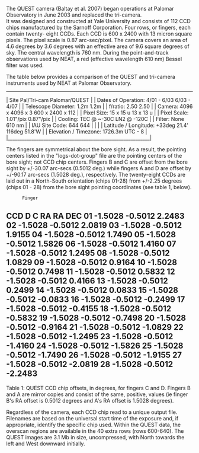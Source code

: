 The QUEST camera (Baltay et al. 2007) began operations at 
Palomar Observatory in June 2003 and replaced the tri-camera.  
It was designed and constructed at Yale University and 
consists of 112 CCD chips manufactured by the Sarnoff 
Corporation.  Four rows, or fingers, each contain twenty-
eight CCDs.  Each CCD is 600 x 2400 with 13 micron square 
pixels.  The pixel scale is 0.87 arc-sec/pixel.  The camera 
covers an area of 4.6 degrees by 3.6 degrees with an effective 
area of 9.6 square degrees of sky.  The central wavelength is 
760 nm.  During the point-and-track observations used by NEAT, 
a red (effective wavelength 610 nm) Bessel filter was used.

The table below provides a comparison of the QUEST and tri-camera
instruments used by NEAT at Palomar Observatory.

--------------------------------------------------------------
|  Site                  Pal/Tri-cam      Palomar/QUEST      |
|  Dates of Operation:  4/01 - 6/03       6/03 - 4/07        |
|  Telescope Diameter:      1.2m               1.2m          |
|  f/ratio:                 2.50               2.50          |
|  Camera:              4096 x 4096 x 3   600 x 2400 x 112   |
|  Pixel Size:             15 x 15 u          13 x 13 u      |
|  Pixel Scale:           1.01"/pix           0.87"/pix      |
|  Cooling:              TEC @ ~-30C        LN2 @ -120C      |
|  Filter:                   None             610 nm         |
|  IAU Site Code:            644                644          |
|                                                            |
|  Latitude / Longitude: +33deg 21.4'    116deg 51.8'W       |
|  Elevation / Timezone:   1726.3m           UTC - 8         |
|____________________________________________________________|



The fingers are symmetrical about the bore sight.  As a result, 
the pointing centers listed in the "logs-dot-group" file are the 
pointing centers of the bore sight; not CCD chip centers.  Fingers 
B and C are offset from the bore sight by +/-30.07 arc-secs 
(0.5012 deg.) while fingers A and D are offset by +/-90.17 arc-secs 
(1.5028 deg.), respectively.  The twenty-eight CCDs are laid out 
in a North-South orientation (chips 01-28) from +/-2.25 degrees 
(chips 01 - 28) from the bore sight pointing coordinates (see 
table 1, below).


          Finger
CCD     D        C
       RA       RA       DEC
01  -1.5028  -0.5012   2.2483
02  -1.5028  -0.5012   2.0819
03  -1.5028  -0.5012   1.9155
04  -1.5028  -0.5012   1.7490
05  -1.5028  -0.5012   1.5826
06  -1.5028  -0.5012   1.4160
07  -1.5028  -0.5012   1.2495
08  -1.5028  -0.5012   1.0829
09  -1.5028  -0.5012   0.9164
10  -1.5028  -0.5012   0.7498
11  -1.5028  -0.5012   0.5832
12  -1.5028  -0.5012   0.4166
13  -1.5028  -0.5012   0.2499
14  -1.5028  -0.5012   0.0833
15  -1.5028  -0.5012  -0.0833
16  -1.5028  -0.5012  -0.2499
17  -1.5028  -0.5012  -0.4155
18  -1.5028  -0.5012  -0.5832
19  -1.5028  -0.5012  -0.7498
20  -1.5028  -0.5012  -0.9164
21  -1.5028  -0.5012  -1.0829
22  -1.5028  -0.5012  -1.2495
23  -1.5028  -0.5012  -1.4160
24  -1.5028  -0.5012  -1.5826
25  -1.5028  -0.5012  -1.7490
26  -1.5028  -0.5012  -1.9155
27  -1.5028  -0.5012  -2.0819
28  -1.5028  -0.5012  -2.2483
--------------------------------
Table 1:  QUEST CCD chip offsets, in degrees, for 
          fingers C and D.  Fingers B and A are mirror 
          copies and consist of the same, positive, 
          values (ie finger B's RA offset is 0.5012 
          degrees and A's RA offset is 1.5028 degrees).


Regardless of the camera, each CCD chip read to a unique output 
file.  Filenames are based on the universal start time of the 
exposure and, if appropriate, identify the specific chip used.
Within the QUEST data, the overscan regions are available in 
the 40 extra rows (rows 600-640).  The QUEST images are 3.1 Mb 
in size, uncompressed, with North towards the left and West 
downward initially.
